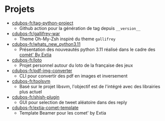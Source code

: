 # Projets

- [cdubos-fr/tag-python-project](https://github.com/cdubos-fr/tag-python-project)
  - Github action pour la génération de tag depuis `__version__`
- [cdubos-fr/gallifrey-war](https://github.com/cdubos-fr/gallifrey-war)
  - Theme Oh-My-Zsh inspiré du theme `gallifrey`
- [cdubos-fr/whats_new_python3.11](https://github.com/cdubos-fr/whats-new-python3.11)
  - Présentation des nouveautés python 3.11 réalisé dans le cadre des [comèt' By Extia](https://www.extia-group.com/comet)
- [cdubos-fr/loto](https://github.com/cdubos-fr/loto)
  - Projet personnel autour du loto de la française des jeux
- [cdubos-fr/pdf-img-converter](https://github.com/cdubos-fr/pdf-img-converter)
  - CLI pour convertir des pdf en images et inversement
- [cdubos-fr/toolsvm](https://github.com/cdubos-fr/toolsvm)
  - Basé sur le projet libsvm, l'objectif est de l'intégré avec des librairies plus actuel
- [cdubos-fr/shish-plugin](https://github.com/cdubos-fr/shish-plugin)
  - GUI pour selection de tweet aléatoire dans des reply
- [cdubos-fr/extia-comet-template](https://github.com/cdubos-fr/extia-comet-template)
  - Template Beamer pour les comet' by Extia
